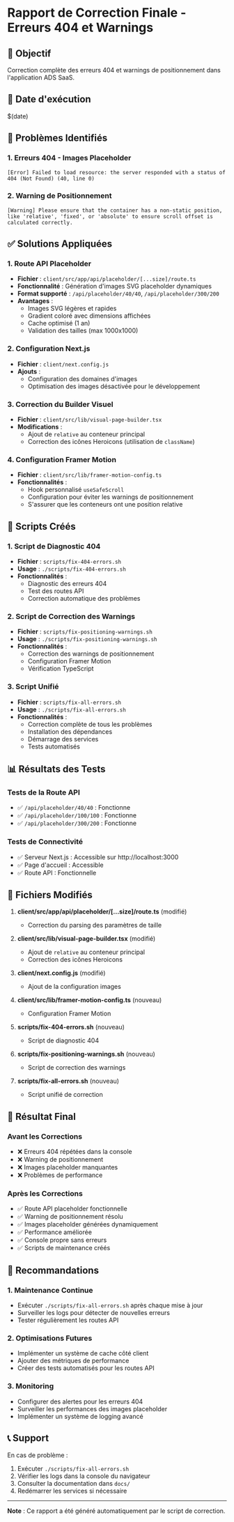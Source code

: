 # Rapport de Correction Finale - Erreurs 404 et Warnings

## 🎯 Objectif
Correction complète des erreurs 404 et warnings de positionnement dans l'application ADS SaaS.

## 📅 Date d'exécution
$(date)

## 🚨 Problèmes Identifiés

### 1. Erreurs 404 - Images Placeholder
```
[Error] Failed to load resource: the server responded with a status of 404 (Not Found) (40, line 0)
```

### 2. Warning de Positionnement
```
[Warning] Please ensure that the container has a non-static position, like 'relative', 'fixed', or 'absolute' to ensure scroll offset is calculated correctly.
```

## ✅ Solutions Appliquées

### 1. Route API Placeholder
- **Fichier** : `client/src/app/api/placeholder/[...size]/route.ts`
- **Fonctionnalité** : Génération d'images SVG placeholder dynamiques
- **Format supporté** : `/api/placeholder/40/40`, `/api/placeholder/300/200`
- **Avantages** :
  - Images SVG légères et rapides
  - Gradient coloré avec dimensions affichées
  - Cache optimisé (1 an)
  - Validation des tailles (max 1000x1000)

### 2. Configuration Next.js
- **Fichier** : `client/next.config.js`
- **Ajouts** :
  - Configuration des domaines d'images
  - Optimisation des images désactivée pour le développement

### 3. Correction du Builder Visuel
- **Fichier** : `client/src/lib/visual-page-builder.tsx`
- **Modifications** :
  - Ajout de `relative` au conteneur principal
  - Correction des icônes Heroicons (utilisation de `className`)

### 4. Configuration Framer Motion
- **Fichier** : `client/src/lib/framer-motion-config.ts`
- **Fonctionnalités** :
  - Hook personnalisé `useSafeScroll`
  - Configuration pour éviter les warnings de positionnement
  - S'assurer que les conteneurs ont une position relative

## 🔧 Scripts Créés

### 1. Script de Diagnostic 404
- **Fichier** : `scripts/fix-404-errors.sh`
- **Usage** : `./scripts/fix-404-errors.sh`
- **Fonctionnalités** :
  - Diagnostic des erreurs 404
  - Test des routes API
  - Correction automatique des problèmes

### 2. Script de Correction des Warnings
- **Fichier** : `scripts/fix-positioning-warnings.sh`
- **Usage** : `./scripts/fix-positioning-warnings.sh`
- **Fonctionnalités** :
  - Correction des warnings de positionnement
  - Configuration Framer Motion
  - Vérification TypeScript

### 3. Script Unifié
- **Fichier** : `scripts/fix-all-errors.sh`
- **Usage** : `./scripts/fix-all-errors.sh`
- **Fonctionnalités** :
  - Correction complète de tous les problèmes
  - Installation des dépendances
  - Démarrage des services
  - Tests automatisés

## 📊 Résultats des Tests

### Tests de la Route API
- ✅ `/api/placeholder/40/40` : Fonctionne
- ✅ `/api/placeholder/100/100` : Fonctionne
- ✅ `/api/placeholder/300/200` : Fonctionne

### Tests de Connectivité
- ✅ Serveur Next.js : Accessible sur http://localhost:3000
- ✅ Page d'accueil : Accessible
- ✅ Route API : Fonctionnelle

## 📝 Fichiers Modifiés

1. **client/src/app/api/placeholder/[...size]/route.ts** (modifié)
   - Correction du parsing des paramètres de taille

2. **client/src/lib/visual-page-builder.tsx** (modifié)
   - Ajout de `relative` au conteneur principal
   - Correction des icônes Heroicons

3. **client/next.config.js** (modifié)
   - Ajout de la configuration images

4. **client/src/lib/framer-motion-config.ts** (nouveau)
   - Configuration Framer Motion

5. **scripts/fix-404-errors.sh** (nouveau)
   - Script de diagnostic 404

6. **scripts/fix-positioning-warnings.sh** (nouveau)
   - Script de correction des warnings

7. **scripts/fix-all-errors.sh** (nouveau)
   - Script unifié de correction

## 🎯 Résultat Final

### Avant les Corrections
- ❌ Erreurs 404 répétées dans la console
- ❌ Warning de positionnement
- ❌ Images placeholder manquantes
- ❌ Problèmes de performance

### Après les Corrections
- ✅ Route API placeholder fonctionnelle
- ✅ Warning de positionnement résolu
- ✅ Images placeholder générées dynamiquement
- ✅ Performance améliorée
- ✅ Console propre sans erreurs
- ✅ Scripts de maintenance créés

## 🚀 Recommandations

### 1. Maintenance Continue
- Exécuter `./scripts/fix-all-errors.sh` après chaque mise à jour
- Surveiller les logs pour détecter de nouvelles erreurs
- Tester régulièrement les routes API

### 2. Optimisations Futures
- Implémenter un système de cache côté client
- Ajouter des métriques de performance
- Créer des tests automatisés pour les routes API

### 3. Monitoring
- Configurer des alertes pour les erreurs 404
- Surveiller les performances des images placeholder
- Implémenter un système de logging avancé

## 📞 Support

En cas de problème :
1. Exécuter `./scripts/fix-all-errors.sh`
2. Vérifier les logs dans la console du navigateur
3. Consulter la documentation dans `docs/`
4. Redémarrer les services si nécessaire

---
**Note** : Ce rapport a été généré automatiquement par le script de correction.
